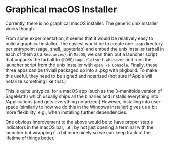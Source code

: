 # Graphical macOS Installer

Currently, there is no graphical macOS installer. The generic unix installer
works though.

From some experimentation, it seems that it would be relatively easy to build a
graphical installer. The easiest would be to create one `.app` directory per
entrypoint (sage, shell, jupyterlab) and embed the unix installer tarball in
each of them as a `Resources/`. in `MacOS`, we can then put a launcher script
that unpacks the tarball to `$HOME/sage-flatsurf-whatever` and runs the
launcher script from the unix installer with `open -a Console`. Finally, these
three apps can be triviall packaged up into a .pkg with pkgbuild. To make this
useful, they need to be signed and notarized (not sure if Apple will notarize
something like that.)

This is quite untypical for a macOS app (such as the 3-manifolds version of
SageMath) which usually ships all the binaries and installs everything into
/Applications (and gets everything notarized.) However, installing into
user-space (similarly to how we do this in the Windows installer) gives us a
bit more flexibility, e.g., when installing further dependencies.

One obvious improvement to the above would be to have proper status indicators
in the macOS bar, i.e., by not just opening a terminal with the launcher but
wrapping it a bit more nicely so we can keep track of the lifetime of things
better.
